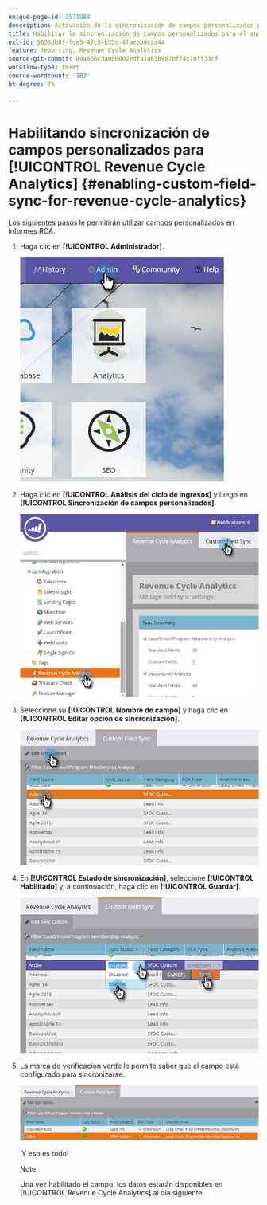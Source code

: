```yaml
---
unique-page-id: 3571888
description: Activación de la sincronización de campos personalizados para el análisis del ciclo de ingresos - Documentos de Marketo - Documentación del producto
title: Habilitar la sincronización de campos personalizados para el análisis del ciclo de ingresos
exl-id: 5656db8f-fce5-47c3-b35d-4faebbdcaa44
feature: Reporting, Revenue Cycle Analytics
source-git-commit: 09a656c3a0d0002edfa1a61b987bff4c1dff33cf
workflow-type: tm+mt
source-wordcount: '102'
ht-degree: 7%

---
```


# Habilitando sincronización de campos personalizados para [!UICONTROL Revenue Cycle Analytics] {#enabling-custom-field-sync-for-revenue-cycle-analytics}

Los siguientes pasos le permitirán utilizar campos personalizados en informes RCA.

1. Haga clic en **[!UICONTROL Administrador]**.

   ![](assets/one.png)

1. Haga clic en **[!UICONTROL Análisis del ciclo de ingresos]** y luego en **[!UICONTROL Sincronización de campos personalizados]**.

   ![](assets/two.png)

1. Seleccione su **[!UICONTROL Nombre de campo]** y haga clic en **[!UICONTROL Editar opción de sincronización]**.

   ![](assets/three.png)

1. En **[!UICONTROL Estado de sincronización]**, seleccione **[!UICONTROL Habilitado]** y, a continuación, haga clic en **[!UICONTROL Guardar]**.

   ![](assets/four.png)

1. La marca de verificación verde le permite saber que el campo está configurado para sincronizarse.

   ![](assets/five.png)

   ¡Y eso es todo!

   >[!NOTE]
   >
   >Una vez habilitado el campo, los datos estarán disponibles en [!UICONTROL Revenue Cycle Analytics] al día siguiente.
